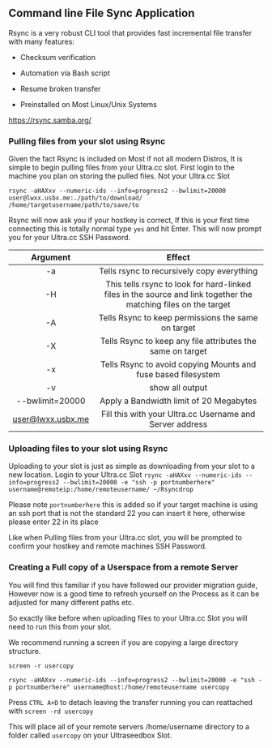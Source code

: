 ## Command line File Sync Application

 Rsync is a very robust CLI tool that provides fast incremental file transfer with many features:

-   Checksum verification

-   Automation via Bash script

-   Resume broken transfer

-   Preinstalled on Most Linux/Unix Systems

https://rsync.samba.org/

### Pulling files from your slot using Rsync

Given the fact Rsync is included on Most if not all modern Distros, It is simple to begin pulling files from your Ultra.cc slot. First login to the machine you plan on storing the pulled files. Not your Ultra.cc Slot

`rsync -aHAXxv --numeric-ids --info=progress2 --bwlimit=20000 user@lwxx.usbx.me:./path/to/download/ /home/targetusername/path/to/save/to`


Rsync will now ask you if your hostkey is correct, If this is your first time connecting this is totally normal type `yes` and hit Enter. This will now prompt you for your Ultra.cc SSH Password.

| Argument          | Effect                                                                                                           |
|:-------------------:|:------------------------------------------------------------------------------------------------------------------:|
| -a                | Tells rsync to recursively copy everything                                                                       |
| -H                | This tells rsync to look for hard-linked files in the source and link together the matching files on the target  |
| -A                | Tells Rsync to keep permissions the same on target                                                               |
| -X                | Tells Rsync to keep any file attributes the same on target                                                       |
| -x                | Tells Rsync to avoid copying Mounts and fuse based filesystem                                                    |
| -v                | show all output                                                                                                  |
| --bwlimit=20000   | Apply a Bandwidth limit of 20 Megabytes                                                                          |
| user@lwxx.usbx.me | Fill this with your Ultra.cc Username and Server address                                                     |



### Uploading files to your slot using Rsync

Uploading to your slot is just as simple as downloading from your slot to a new location. Login to your Ultra.cc Slot
`rsync -aHAXxv --numeric-ids --info=progress2 --bwlimit=20000 -e "ssh -p portnumberhere" username@remoteip:/home/remoteusername/ ~/Rsyncdrop
`

Please note `portnumberhere` this is added so if your target machine is using an ssh port that is not the standard 22 you can insert it here, otherwise please enter 22 in its place

Like when Pulling files from your Ultra.cc slot, you will be prompted to confirm your hostkey and remote machines SSH Password.

### Creating a Full copy of a Userspace from a remote Server

You will find this familiar if you have followed our provider migration guide, However now is a good time to refresh yourself on the Process as it can be adjusted for many different paths etc.

So exactly like before when uploading files to your Ultra.cc Slot you will need to run this from your slot.

We recommend running a screen if you are copying a large directory structure.

`screen -r usercopy`

`rsync -aHAXxv --numeric-ids --info=progress2 --bwlimit=20000 -e "ssh -p portnumberhere" username@host:/home/remoteusername usercopy`

Press `CTRL A+D` to detach leaving the transfer running
you can reattached with `screen -rd usercopy`

This will place all of your remote servers /home/username directory to a folder called `usercopy` on your Ultraseedbox Slot.
